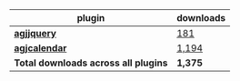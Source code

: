 plugin|downloads
------|----------
[**agjjquery**](https://www.npmjs.com/package/agjjquery)|[181](https://www.npmjs.com/package/agjjquery)
[**agjcalendar**](https://www.npmjs.com/package/agjcalendar)|[1,194](https://www.npmjs.com/package/agjcalendar)
**Total downloads across all plugins**|**1,375**
